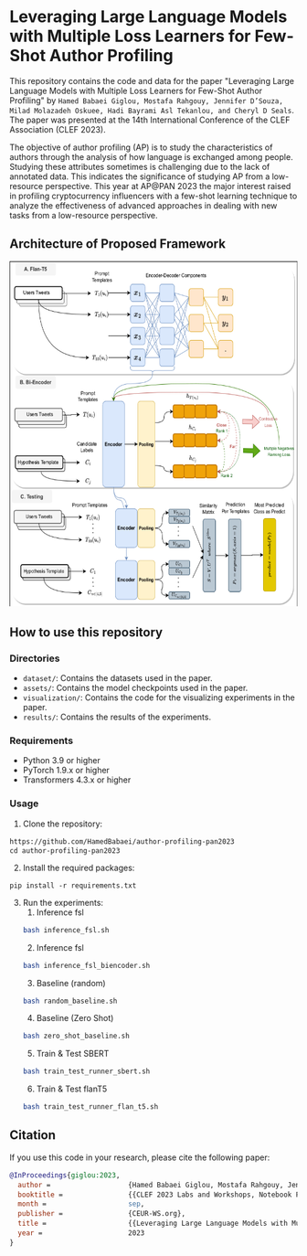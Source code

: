 # Leveraging Large Language Models with Multiple Loss Learners for Few-Shot Author Profiling

This repository contains the code and data for the paper "Leveraging Large Language Models with Multiple Loss Learners for Few-Shot Author Profiling" by `Hamed Babaei Giglou, Mostafa Rahgouy, Jennifer D’Souza, Milad Molazadeh Oskuee, Hadi Bayrami Asl Tekanlou, and Cheryl D Seals`. The paper was presented at the 14th International Conference of the CLEF Association (CLEF 2023).

The objective of author profiling (AP) is to study the characteristics of authors through the analysis of how language is exchanged among people. Studying these attributes sometimes is challenging due to the lack of annotated data. This indicates the significance of studying AP from a low-resource perspective. This year at AP@PAN 2023 the major interest raised in profiling cryptocurrency influencers with a few-shot learning technique to analyze the effectiveness of advanced approaches in dealing with new tasks from a low-resource perspective.

## Architecture of Proposed Framework

<img src="images/main-diagram.png"
     alt="Architecture of Proposed Framework"
     style="position:center; width:25cm; height:16cm" />
     
## How to use this repository

### Directories

- `dataset/`: Contains the datasets used in the paper.
- `assets/`: Contains the model checkpoints used in the paper.
- `visualization/`: Contains the code for the visualizing experiments in the paper.
- `results/`: Contains the results of the experiments.

### Requirements

- Python 3.9 or higher
- PyTorch 1.9.x or higher
- Transformers 4.3.x or higher

### Usage

1. Clone the repository:

```
https://github.com/HamedBabaei/author-profiling-pan2023
cd author-profiling-pan2023
```

2. Install the required packages:

```
pip install -r requirements.txt
```

3. Run the experiments:
   1. Inference fsl
    ```bash
    bash inference_fsl.sh 
    ```
   2. Inference fsl
   ```bash
   bash inference_fsl_biencoder.sh 
   ``` 
   3. Baseline (random)
    ```bash
    bash random_baseline.sh 
    ```
   4. Baseline (Zero Shot)
   ```bash
   bash zero_shot_baseline.sh
   ``` 
   5. Train & Test SBERT
    ```bash
    bash train_test_runner_sbert.sh
    ```
   6. Train & Test flanT5
   ```bash
   bash train_test_runner_flan_t5.sh 
   ```  


<!--
## Contributions

Contributions to this repository are welcome! If you find any issues or have suggestions for improvements, please feel free to open an issue or submit a PR.

### How to Contribute

1. Fork the repository.
2. Create a new branch for your changes: `git checkout -b my-new-branch`
3. Make your changes and commit them: `git commit -am 'Add some feature'`
4. Push to the branch: `git push origin my-new-branch`
5. Submit a pull request.

### Guidelines

- Please make sure your code follows the PEP 8 style guide.
- Include tests for any new functionality you add.
- Make sure your code is well-documented.
- If you're adding a new dataset, please include a README file with information about the dataset and its source.
- If you're adding a new model or experiment, please include a README file with information about the model or experiment and how to run it.

Thank you for your contributions!
-->

## Citation

If you use this code in your research, please cite the following paper:

```bib
@InProceedings{giglou:2023,
  author =                   {Hamed Babaei Giglou, Mostafa Rahgouy, Jennifer D’Souza, Milad Molazadeh Oskuee , Hadi Bayrami Asl Tekanlou and Cheryl D Seals},
  booktitle =                {{CLEF 2023 Labs and Workshops, Notebook Papers}},
  month =                    sep,
  publisher =                {CEUR-WS.org},
  title =                    {{Leveraging Large Language Models with Multiple Loss Learners for Few-Shot Author Profiling}},
  year =                     2023
}
```
